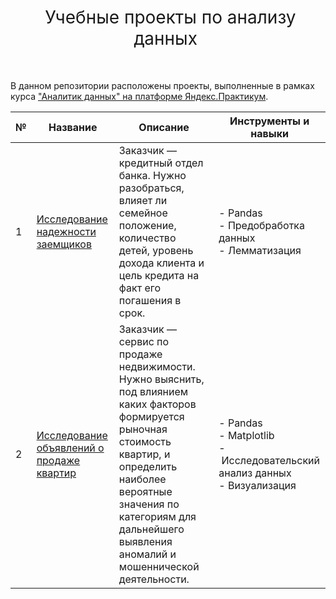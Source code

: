 <h1 style="font-weight:normal" align="center">
  &nbsp;Учебные проекты по анализу данных&nbsp;
</h1>
<br>

В данном репозитории расположены проекты, выполненные в рамках курса ["Аналитик данных" на платформе Яндекс.Практикум](https://practicum.yandex.ru/data-analyst/).

| № | Название | Описание | Инструменты и навыки |
|---|---|---|---|
|1              |[Исследование надежности заемщиков](https://github.com/versiera/practicum_data_analysis/tree/main/project_1)|Заказчик — кредитный отдел банка. Нужно разобраться, влияет ли семейное положение, количество детей, уровень дохода клиента и цель кредита на факт его погашения в срок.| - Pandas</br>- Предобработка данных</br>- Лемматизация |
|2              |[Исследование объявлений о продаже квартир](https://github.com/versiera/practicum_data_analysis/tree/main/project_2)| Заказчик — сервис по продаже недвижимости. Нужно выяснить, под влиянием каких факторов формируется рыночная стоимость квартир, и определить наиболее вероятные значения по категориям для дальнейшего выявления аномалий и мошеннической деятельности.| - Pandas</br>- Matplotlib</br>- Исследовательский анализ данных</br>- Визуализация |
